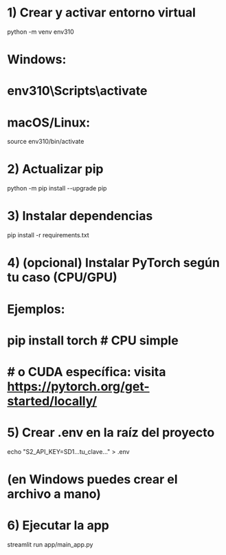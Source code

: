 # 1) Crear y activar entorno virtual
python -m venv env310
# Windows:
#   env310\Scripts\activate
# macOS/Linux:
source env310/bin/activate

# 2) Actualizar pip
python -m pip install --upgrade pip

# 3) Instalar dependencias
pip install -r requirements.txt

# 4) (opcional) Instalar PyTorch según tu caso (CPU/GPU)
#    Ejemplos:
#    pip install torch        # CPU simple
#    # o CUDA específica: visita https://pytorch.org/get-started/locally/

# 5) Crear .env en la raíz del proyecto
echo "S2_API_KEY=SD1...tu_clave..." > .env
# (en Windows puedes crear el archivo a mano)

# 6) Ejecutar la app
streamlit run app/main_app.py